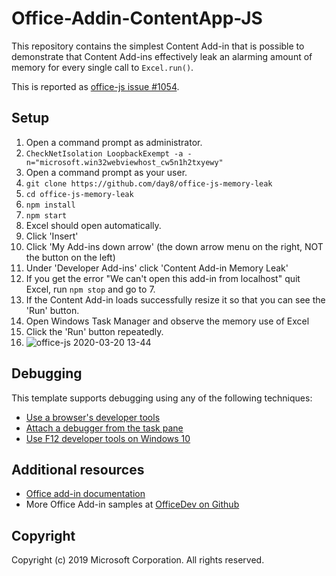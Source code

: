 # Office-Addin-ContentApp-JS

This repository contains the simplest Content Add-in that is possible to
demonstrate that Content Add-ins effectively leak an alarming amount of memory
for every single call to `Excel.run()`. 

This is reported as [office-js issue #1054](https://github.com/OfficeDev/office-js/issues/1054).

## Setup

1. Open a command prompt as administrator.
2. `CheckNetIsolation LoopbackExempt -a -n="microsoft.win32webviewhost_cw5n1h2txyewy"` 
3. Open a command prompt as your user.
4. `git clone https://github.com/day8/office-js-memory-leak`
5. `cd office-js-memory-leak`
6. `npm install`
7. `npm start`
8. Excel should open automatically.
9. Click 'Insert'
10. Click 'My Add-ins down arrow' (the down arrow menu on the right, NOT the button on the left)
11. Under 'Developer Add-ins' click 'Content Add-in Memory Leak'
12. If you get the error "We can't open this add-in from localhost" quit Excel, run `npm stop` and go to 7.
13. If the Content Add-in loads successfully resize it so that you can see the 'Run' button.
14. Open Windows Task Manager and observe the memory use of Excel
15. Click the 'Run' button repeatedly.
16. ![office-js 2020-03-20 13-44](https://user-images.githubusercontent.com/350450/77129910-a309a100-6aba-11ea-91b5-99abb5d4276f.gif)

## Debugging

This template supports debugging using any of the following techniques:

- [Use a browser's developer tools](https://docs.microsoft.com/office/dev/add-ins/testing/debug-add-ins-in-office-online)
- [Attach a debugger from the task pane](https://docs.microsoft.com/office/dev/add-ins/testing/attach-debugger-from-task-pane)
- [Use F12 developer tools on Windows 10](https://docs.microsoft.com/office/dev/add-ins/testing/debug-add-ins-using-f12-developer-tools-on-windows-10)

## Additional resources

* [Office add-in documentation](https://docs.microsoft.com/office/dev/add-ins/overview/office-add-ins)
* More Office Add-in samples at [OfficeDev on Github](https://github.com/officedev)

## Copyright

Copyright (c) 2019 Microsoft Corporation. All rights reserved.
